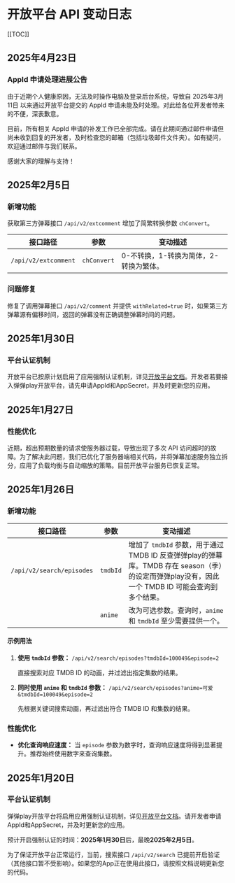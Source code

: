 # 开放平台 API 变动日志

[[TOC]]

## 2025年4月23日

### AppId 申请处理进展公告

由于近期个人健康原因，无法及时操作电脑及登录后台系统，导致自 2025年3月11日 以来通过开放平台提交的 AppId 申请未能及时处理。对此给各位开发者带来的不便，深表歉意。

目前，所有相关 AppId 申请的补发工作已全部完成。请在此期间通过邮件申请但尚未收到回复的开发者，及时检查您的邮箱（包括垃圾邮件文件夹）。如有疑问，欢迎通过邮件与我们联系。

感谢大家的理解与支持！

## 2025年2月5日

### 新增功能

获取第三方弹幕接口 `/api/v2/extcomment` 增加了简繁转换参数 `chConvert`。

| 接口路径 | 参数 | 变动描述 |
|---|---|---|
| `/api/v2/extcomment` | `chConvert` | 0-不转换，1-转换为简体，2-转换为繁体。 |

### 问题修复

修复了调用弹幕接口 `/api/v2/comment` 并提供 `withRelated=true` 时，如果第三方弹幕源有偏移时间，返回的弹幕没有正确调整弹幕时间的问题。

## 2025年1月30日

### 平台认证机制

开放平台已按原计划启用了应用强制认证机制，详见[开放平台文档](README.md)。开发者若要接入弹弹play开放平台，请先申请AppId和AppSecret，并及时更新您的应用。

## 2025年1月27日

### 性能优化

近期，超出预期数量的请求使服务器过载，导致出现了多次 API 访问超时的故障。为了解决此问题，我们已优化了服务器端相关代码，并将弹幕加速服务独立拆分，应用了负载均衡与自动缩放的策略。目前开放平台服务已恢复正常。

## 2025年1月26日

### 新增功能

| 接口路径 | 参数 | 变动描述 |
|---|---|---|
| `/api/v2/search/episodes` | `tmdbId` | 增加了 `tmdbId` 参数，用于通过 TMDB ID 反查弹弹play的弹幕库。TMDB 存在 season（季）的设定而弹弹play没有，因此一个 TMDB ID 可能会查询到多个结果。 |
| | `anime` | 改为可选参数。查询时，`anime` 和 `tmdbId` 至少需要提供一个。|

#### 示例用法

1. **使用 `tmdbId` 参数：** `/api/v2/search/episodes?tmdbId=100049&episode=2`

   直接搜索对应 TMDB ID 的动画，并过滤出指定集数的结果。

2. **同时使用 `anime` 和 `tmdbId` 参数：** `/api/v2/search/episodes?anime=可爱&tmdbId=100049&episode=2`

   先根据关键词搜索动画，再过滤出符合 TMDB ID 和集数的结果。

### 性能优化

- **优化查询响应速度：** 当 `episode` 参数为数字时，查询响应速度将得到显著提升。推荐始终使用数字来查询集数。

## 2025年1月20日

### 平台认证机制

弹弹play开放平台将启用应用强制认证机制，详见[开放平台文档](README.md)。请开发者申请AppId和AppSecret，并及时更新您的应用。

预计开启强制认证的时间：**2025年1月30日**后，最晚**2025年2月5日**。

为了保证开放平台正常运行，当前，搜索接口 `/api/v2/search` 已提前开启验证（其他接口暂不受影响）。如果您的App正在使用此接口，请按照文档说明更新您的代码。
